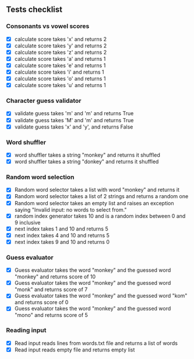 ## Tests checklist 

### Consonants vs vowel scores

- [x] calculate score takes 'x' and returns 2
- [x] calculate score takes 'y' and returns 2
- [x] calculate score takes 'z' and returns 2
- [x] calculate score takes 'a' and returns 1
- [x] calculate score takes 'e' and returns 1
- [x] calculate score takes 'i' and returns 1
- [x] calculate score takes 'o' and returns 1
- [x] calculate score takes 'u' and returns 1

### Character guess validator

- [x] validate guess takes 'm' and 'm' and returns True
- [x] validate guess takes 'M' and 'm' and returns True
- [x] validate guess takes 'x' and 'y', and returns False

### Word shuffler

- [x] word shuffler takes a string "monkey" and returns it shuffled
- [x] word shuffler takes a string "donkey" and returns it shuffled

### Random word selection

- [x] Random word selector takes a list with word "monkey" and returns it
- [x] Random word selector takes a list of 2 strings and returns a random one
- [x] Random word selector takes an empty list and raises an exception saying "Invalid input: no words to select from."
- [x] random index generator takes 10 and is a random index between 0 and 9 inclusive
- [x] next index takes 1 and 10 and returns 5
- [x] next index takes 4 and 10 and returns 5
- [x] next index takes 9 and 10 and returns 0

### Guess evaluator

- [x] Guess evaluator takes the word "monkey" and the guessed word "monkey" and returns score of 10
- [x] Guess evaluator takes the word "monkey" and the guessed word "monk" and returns score of 7
- [x] Guess evaluator takes the word "monkey" and the guessed word "kom" and returns score of 0
- [x] Guess evaluator takes the word "monkey" and the guessed word "mono" and returns score of 5

### Reading input

- [x] Read input reads lines from words.txt file and returns a list of words
- [x] Read input reads empty file and returns empty list

